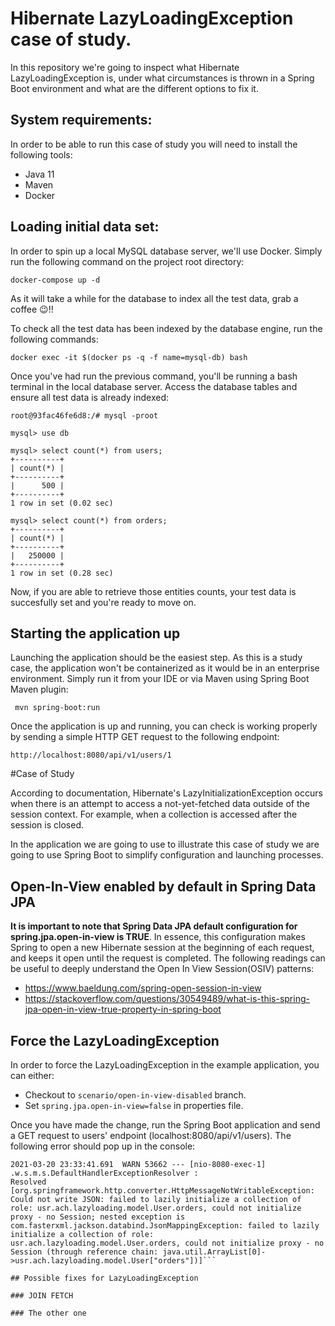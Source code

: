 # Hibernate LazyLoadingException case of study.

In this repository we're going to inspect what Hibernate LazyLoadingException is, under what circumstances is thrown in
a Spring Boot environment and what are the different options to fix it.

## System requirements:

In order to be able to run this case of study you will need to install the following tools:

- Java 11
- Maven
- Docker

## Loading initial data set:

In order to spin up a local MySQL database server, we'll use Docker. Simply run the following command on the project
root directory:

```shell
docker-compose up -d
```

As it will take a while for the database to index all the test data, grab a coffee 😉!!

To check all the test data has been indexed by the database engine, run the following commands:

```shell 
docker exec -it $(docker ps -q -f name=mysql-db) bash
```

Once you've had run the previous command, you'll be running a bash terminal in the local database server. 
Access the database tables and ensure all test data is already indexed:

```shell 
root@93fac46fe6d8:/# mysql -proot
```

```shell 
mysql> use db
```

```shell
mysql> select count(*) from users;
+----------+
| count(*) |
+----------+
|      500 |
+----------+
1 row in set (0.02 sec)
```

```shell
mysql> select count(*) from orders;
+----------+
| count(*) |
+----------+
|   250000 |
+----------+
1 row in set (0.28 sec)
```

Now, if you are able to retrieve those entities counts, your test data is succesfully set and you're ready to move on.

## Starting the application up

Launching the application should be the easiest step. As this is a study case, the application won't be containerized as
it would be in an enterprise environment. Simply run it from your IDE or via Maven using Spring Boot Maven plugin:

```shell
 mvn spring-boot:run
```

Once the application is up and running, you can check is working properly by sending a simple HTTP GET request to the
following endpoint:

```http://localhost:8080/api/v1/users/1```

#Case of Study

According to documentation, Hibernate's LazyInitializationException occurs when
there is an attempt to access a not-yet-fetched data outside of the session context.
For example, when a collection is accessed after the session is closed.

In the application we are going to use to illustrate this case of study we are going
to use Spring Boot to simplify configuration and launching processes.

## Open-In-View enabled by default in Spring Data JPA

**It is important to note that Spring Data JPA default configuration for spring.jpa.open-in-view is TRUE**.
In essence, this configuration makes Spring to open a new Hibernate session at the beginning of each request, and keeps it open
until the request is completed. The following readings can be useful to deeply understand the
Open In View Session(OSIV) patterns:

- https://www.baeldung.com/spring-open-session-in-view
- https://stackoverflow.com/questions/30549489/what-is-this-spring-jpa-open-in-view-true-property-in-spring-boot

## Force the LazyLoadingException

In order to force the LazyLoadingException in the example application, you can either:

- Checkout to ```scenario/open-in-view-disabled``` branch.
- Set ```spring.jpa.open-in-view=false``` in properties file.

Once you have made the change, run the Spring Boot application and send a GET request to users' endpoint
(localhost:8080/api/v1/users). The following error should pop up in the console:

```2021-03-20 23:33:41.526 DEBUG 53662 --- [nio-8080-exec-1] o.s.w.s.m.m.a.HttpEntityMethodProcessor  : Writing [org.hibernate.LazyInitializationException: failed to lazily initialize a collection of role: usr.ach (truncated)...]
2021-03-20 23:33:41.691  WARN 53662 --- [nio-8080-exec-1] .w.s.m.s.DefaultHandlerExceptionResolver : 
Resolved [org.springframework.http.converter.HttpMessageNotWritableException: Could not write JSON: failed to lazily initialize a collection of role: usr.ach.lazyloading.model.User.orders, could not initialize proxy - no Session; nested exception is 
com.fasterxml.jackson.databind.JsonMappingException: failed to lazily initialize a collection of role: usr.ach.lazyloading.model.User.orders, could not initialize proxy - no Session (through reference chain: java.util.ArrayList[0]->usr.ach.lazyloading.model.User["orders"])]```

## Possible fixes for LazyLoadingException

### JOIN FETCH

### The other one